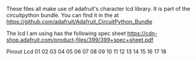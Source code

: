 These files all make use of adafruit's character lcd library. It is part of the circuitpython bundle. You can find it in the at https://github.com/adafruit/Adafruit_CircuitPython_Bundle


The lcd I am using has the following spec sheet https://cdn-shop.adafruit.com/product-files/399/399+spec+sheet.pdf

Pinout
Lcd
01
02
03
04
05
06
07
08
09
10
11
12
13
14
15
16
17
18
